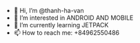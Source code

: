 - 👋 Hi, I’m @thanh-ha-van
- 👀 I’m interested in ANDROID AND MOBILE 
- 🌱 I’m currently learning JETPACK
- 📫 How to reach me: +84962550486

<!---
thanh-ha-van/thanh-ha-van is a ✨ special ✨ repository because its `README.md` (this file) appears on your GitHub profile.
You can click the Preview link to take a look at your changes.
--->
